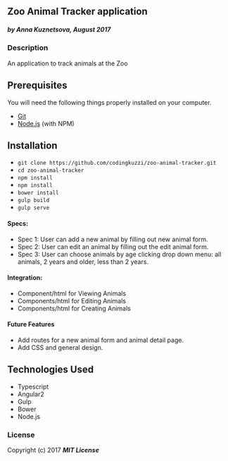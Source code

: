 ## Zoo Animal Tracker application
##### by Anna Kuznetsova, August 2017

### Description

An application to track animals at the Zoo

## Prerequisites

You will need the following things properly installed on your computer.

* [Git](https://git-scm.com/)
* [Node.js](https://nodejs.org/) (with NPM)

## Installation

* `git clone https://github.com/codingkuzzi/zoo-animal-tracker.git`
* `cd zoo-animal-tracker`
* `npm install`
* `npm install`
* `bower install`
* `gulp build`
* `gulp serve`

#### Specs:
  * Spec 1: User can add a new animal by filling out new animal form.
  * Spec 2: User can edit an animal by filling out the edit animal form.
  * Spec 3: User can choose animals by age clicking drop down menu: all animals, 2 years and older, less than 2 years. 

#### Integration:
  * Component/html for Viewing Animals
  * Components/html for Editing Animals
  * Components/html for Creating Animals
  
#### Future Features
  * Add routes for a new animal form and animal detail page.
  * Add CSS and general design.


## Technologies Used

* Typescript
* Angular2
* Gulp
* Bower
* Node.js

### License

Copyright (c) 2017 **_MIT License_**